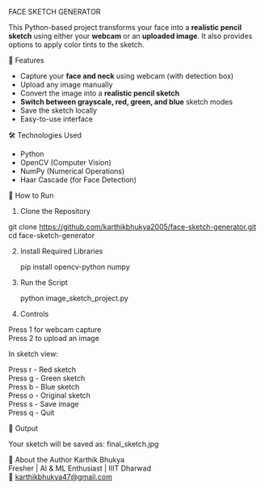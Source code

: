 FACE SKETCH GENERATOR

This Python-based project transforms your face into a **realistic pencil sketch** using either your **webcam** or an **uploaded image**. It also provides options to apply color tints to the sketch.

📸 Features

- Capture your **face and neck** using webcam (with detection box)
- Upload any image manually
- Convert the image into a **realistic pencil sketch**
- **Switch between grayscale, red, green, and blue** sketch modes
- Save the sketch locally
- Easy-to-use interface

🛠️ Technologies Used

- Python
- OpenCV (Computer Vision)
- NumPy (Numerical Operations)
- Haar Cascade (for Face Detection)

🚀 How to Run

1. Clone the Repository

git clone https://github.com/karthikbhukya2005/face-sketch-generator.git
cd face-sketch-generator

2. Install Required Libraries

    pip install opencv-python numpy

4. Run the Script

    python image_sketch_project.py

5. Controls
   
Press 1 for webcam capture<br>
Press 2 to upload an image<br>

In sketch view:<br>

  Press r - Red sketch<br>
  Press g - Green sketch<br>
  Press b - Blue sketch<br>
  Press o - Original sketch<br>
  Press s - Save image<br>
  Press q - Quit<br>

📂 Output

Your sketch will be saved as:
final_sketch.jpg

🤖 About the Author
Karthik Bhukya<br>
Fresher | AI & ML Enthusiast | IIIT Dharwad<br>
📧 karthikbhukya47@gmail.com
